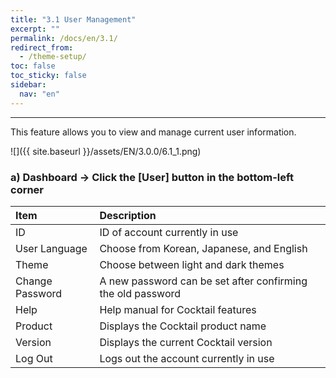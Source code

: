 ```yaml
---
title: "3.1 User Management"
excerpt: ""
permalink: /docs/en/3.1/
redirect_from:
  - /theme-setup/
toc: false
toc_sticky: false
sidebar:
  nav: "en"
---
```



---

This feature allows you to view and manage current user information.

![]({{ site.baseurl }}/assets/EN/3.0.0/6.1_1.png)

### a\) Dashboard → Click the [User] button in the bottom-left corner

| Item | Description |
| :--- | :--- |
| ID | ID of account currently in use |
| User Language | Choose from Korean, Japanese, and English |
| Theme | Choose between light and dark themes |
| Change Password | A new password can be set after confirming the old password |
| Help | Help manual for Cocktail features |
| Product | Displays the Cocktail product name |
| Version | Displays the current Cocktail version |
| Log Out | Logs out the account currently in use |
